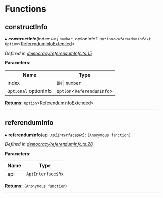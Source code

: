 

# Functions

<a id="constructinfo"></a>

##  constructInfo

▸ **constructInfo**(index: *`BN` \| `number`*, optionInfo?: *`Option`<`ReferendumInfo`>*): `Option`<[ReferendumInfoExtended](../classes/_type_referenduminfoextended_.referenduminfoextended.md)>

*Defined in [democracy/referendumInfo.ts:15](https://github.com/polkadot-js/api/blob/5533b1b/packages/api-derive/src/democracy/referendumInfo.ts#L15)*

**Parameters:**

| Name | Type |
| ------ | ------ |
| index | `BN` \| `number` |
| `Optional` optionInfo | `Option`<`ReferendumInfo`> |

**Returns:** `Option`<[ReferendumInfoExtended](../classes/_type_referenduminfoextended_.referenduminfoextended.md)>

___
<a id="referenduminfo"></a>

##  referendumInfo

▸ **referendumInfo**(api: *`ApiInterface$Rx`*): `(Anonymous function)`

*Defined in [democracy/referendumInfo.ts:28](https://github.com/polkadot-js/api/blob/5533b1b/packages/api-derive/src/democracy/referendumInfo.ts#L28)*

**Parameters:**

| Name | Type |
| ------ | ------ |
| api | `ApiInterface$Rx` |

**Returns:** `(Anonymous function)`

___

